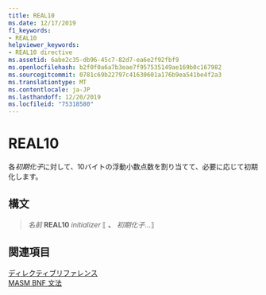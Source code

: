 ```yaml
---
title: REAL10
ms.date: 12/17/2019
f1_keywords:
- REAL10
helpviewer_keywords:
- REAL10 directive
ms.assetid: 6abe2c35-db96-45c7-82d7-ea6e2f92fbf9
ms.openlocfilehash: b2f0f0a6a7b3eae7f957535149ae169b0c167982
ms.sourcegitcommit: 0781c69b22797c41630601a176b9ea541be4f2a3
ms.translationtype: MT
ms.contentlocale: ja-JP
ms.lasthandoff: 12/20/2019
ms.locfileid: "75318580"
---
```

# <a name="real10"></a>REAL10

各*初期化子*に対して、10バイトの浮動小数点数を割り当てて、必要に応じて初期化します。

## <a name="syntax"></a>構文

> *名前* **REAL10** *initializer* ⟦ __、__ *初期化子*...⟧

## <a name="see-also"></a>関連項目

[ディレクティブリファレンス](directives-reference.md)\
[MASM BNF 文法](masm-bnf-grammar.md)
